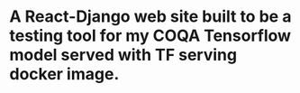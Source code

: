 # A React-Django web site built to be a testing tool for my COQA Tensorflow model served with TF serving docker image.


